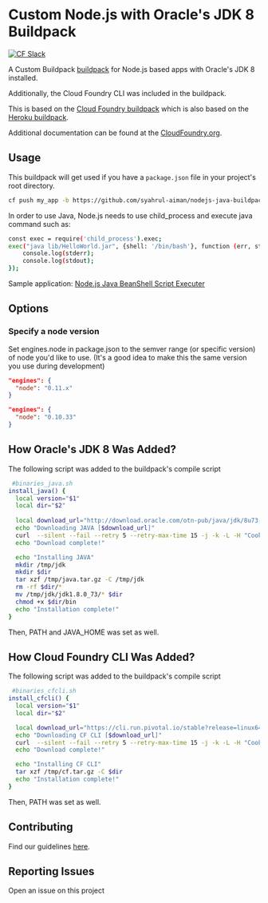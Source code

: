 # Custom Node.js with Oracle's JDK 8 Buildpack
[![CF Slack](https://s3.amazonaws.com/buildpacks-assets/buildpacks-slack.svg)](http://slack.cloudfoundry.org)

A Custom Buildpack [buildpack](http://docs.cloudfoundry.org/buildpacks/) for Node.js based apps with Oracle's JDK 8 installed.

Additionally, the Cloud Foundry CLI was included in the buildpack. 

This is based on the [Cloud Foundry buildpack](https://github.com/cloudfoundry/nodejs-buildpack) which is also based on the [Heroku buildpack](https://github.com/heroku/heroku-buildpack-nodejs).

Additional documentation can be found at the [CloudFoundry.org](http://docs.cloudfoundry.org/buildpacks/).

## Usage

This buildpack will get used if you have a `package.json` file in your project's root directory.

```bash
cf push my_app -b https://github.com/syahrul-aiman/nodejs-java-buildpack.git
```

In order to use Java, Node.js needs to use child_process and execute java command such as:
```bash
const exec = require('child_process').exec;
exec("java lib/HelloWorld.jar", {shell: '/bin/bash'}, function (err, stdout, stderr) {
	console.log(stderr);
	console.log(stdout);
});
```

Sample application:
[Node.js Java BeanShell Script Executer](https://github.com/syahrul-aiman/bluemix-nodejs-java-beanshell)

## Options

### Specify a node version

Set engines.node in package.json to the semver range
(or specific version) of node you'd like to use.
(It's a good idea to make this the same version you use during development)

```json
"engines": {
  "node": "0.11.x"
}
```

```json
"engines": {
  "node": "0.10.33"
}
```

## How Oracle's JDK 8 Was Added?

The following script was added to the buildpack's compile script

```bash
 #binaries_java.sh
install_java() {
  local version="$1"
  local dir="$2"
  
  local download_url="http://download.oracle.com/otn-pub/java/jdk/8u73-b02/jdk-8u73-linux-x64.tar.gz"
  echo "Downloading JAVA [$download_url]"
  curl  --silent --fail --retry 5 --retry-max-time 15 -j -k -L -H "Cookie: oraclelicense=accept-securebackup-cookie" "$download_url" -o /tmp/java.tar.gz || (echo "Unable to download java; does it exist?" && false)
  echo "Download complete!"

  echo "Installing JAVA"
  mkdir /tmp/jdk
  mkdir $dir
  tar xzf /tmp/java.tar.gz -C /tmp/jdk
  rm -rf $dir/*
  mv /tmp/jdk/jdk1.8.0_73/* $dir
  chmod +x $dir/bin
  echo "Installation complete!"	
}
```

Then, PATH and JAVA_HOME was set as well.

## How Cloud Foundry CLI Was Added?

The following script was added to the buildpack's compile script

```bash
 #binaries_cfcli.sh
install_cfcli() {
  local version="$1"
  local dir="$2"

  local download_url="https://cli.run.pivotal.io/stable?release=linux64-binary&source=github"
  echo "Downloading CF CLI [$download_url]"
  curl  --silent --fail --retry 5 --retry-max-time 15 -j -k -L -H "Cookie: oraclelicense=accept-securebackup-cookie" "$download_url" -o /tmp/cf.tar.gz || (echo "Unable to download cf CLI; does it exist?" && false)
  echo "Download complete!"

  echo "Installing CF CLI"
  tar xzf /tmp/cf.tar.gz -C $dir
  echo "Installation complete!"	
}
```

Then, PATH was set as well.


## Contributing

Find our guidelines [here](./CONTRIBUTING.md).


## Reporting Issues

Open an issue on this project
